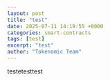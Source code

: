 ```yaml
---
layout: post
title: "test"
date: 2025-07-11 14:19:55 +0000
categories: smart-contracts
tags: [test]
excerpt: "test"
author: "Tokenomic Team"
---
```


testetesttest